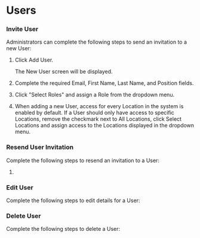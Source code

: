 # Users

### Invite User

Administrators can complete the following steps to send an invitation to a new User:

1.  Click Add User.

    The New User screen will be displayed.

1. Complete the required Email, First Name, Last Name, and Position fields.

1. Click "Select Roles" and assign a Role from the dropdown menu.

1. When adding a new User, access for every Location in the system is enabled by default.  If a User should only have access to specific Locations, remove the checkmark next to All Locations, click Select Locations and assign access to the Locations displayed in the dropdown menu.

### Resend User Invitation

Complete the following steps to resend an invitation to a User:

1. 


### Edit User

Complete the following steps to edit details for a User:

### Delete User

Complete the following steps to delete a User:


